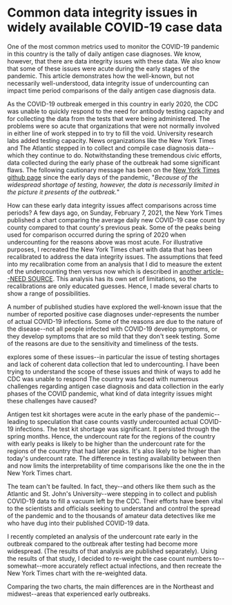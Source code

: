 # Common data integrity issues in widely available COVID-19 case data

One of the most common metrics used to monitor the COVID-19 pandemic in this country is the tally of daily antigen case diagnoses. We know, however, that there are data integrity issues with these data. We also know that some of these issues were acute during the early stages of the pandemic. This article demonstrates how the well-known, but not necessarily well-understood, data integrity issue of undercounting can impact time period comparisons of the daily antigen case diagnosis data.

As the COVID-19 outbreak emerged in this country in early 2020, the CDC was unable to quickly respond to the need for antibody testing capacity and for collecting the data from the tests that were being administered. The problems were so acute that organizations that were not normally involved in either line of work stepped in to try to fill the void. University research labs added testing capacity. News organizations like the New York Times and The Atlantic stepped in to collect and compile case diagnosis data--which they continue to do. Notwithstanding these tremendous civic efforts, data collected during the early phase of the outbreak had some significant flaws. The following cautionary message has been on the [New York Times github page](https://github.com/nytimes/covid-19-data) since the early days of the pandemic, "*Because of the widespread shortage of testing, however, the data is necessarily limited in the picture it presents of the outbreak.*" 

How can these early data integrity issues affect comparisons across time periods? A few days ago, on Sunday, February 7, 2021, the New York Times published a chart comparing the average daily new COVID-19 case count by county compared to that county's previous peak. Some of the peaks being used for comparison occurred during the spring of 2020 when undercounting for the reasons above was most acute. For illustrative purposes, I recreated the New York Times chart with data that has been recalibrated to address the data integrity issues. The assumptions that feed into my recalibration come from an analysis that I did to measure the extent of the undercounting then versus now which is described in [another article--NEED SOURCE](). This analysis has its own set of limitations, so the recalibrations are only educated guesses. Hence, I made several charts to show a range of possibilities.




A number of published studies have explored the well-known issue that the number of reported positive case diagnoses under-represents the number of actual COVID-19 infections. Some of the reasons are due to the nature of the disease--not all people infected with COVID-19 develop symptoms, or they develop symptoms that are so mild that they don't seek testing. Some of the reasons are due to the sensitivity and timeliness of the tests. 


explores some of these issues--in particular the issue of testing shortages and lack of coherent data collection that led to undercounting. I have been trying to understand the scope of these issues and think of ways to add 
he CDC was unable to respond The country was faced with numerous challenges regarding antigen case diagnosis and data collection in the early phases of the COVID pandemic, what kind of data integrity issues might these challenges have caused? 

Antigen test kit shortages were acute in the early phase of the pandemic--leading to speculation that case counts vastly undercounted actual COVID-19 infections. The test kit shortage was significant. It persisted through the spring months. Hence, the undercount rate for the regions of the country with early peaks is likely to be higher than the undercount rate for the regions of the country that had later peaks. It's also likely to be higher than today's undercount rate. The difference in testing availability between then and now limits the interpretability of time comparisons like the one the in the New York Times chart.

The team can't be faulted. In fact, they--and others like them such as the Atlantic and St. John's University--were stepping in to collect and publish COVID-19 data to fill a vacuum left by the CDC. Their efforts have been vital to the scientists and officials seeking to understand and control the spread of the pandemic and to the thousands of amateur data detectives like me who have dug into their published COVID-19 data. 

I recently completed an analysis of the undercount rate early in the outbreak compared to the outbreak after testing had become more widespread. (The results of that analysis are published separately). Using the results of that study, I decided to re-weight the case count numbers to--somewhat--more accurately reflect actual infections, and then recreate the New York Times chart with the re-weighted data.

Comparing the two charts, the main differences are in the Northeast and midwest--areas that experienced early outbreaks. 
